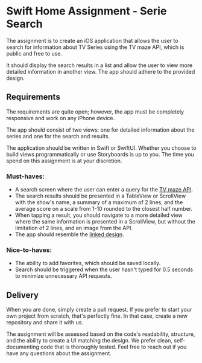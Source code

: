 # Swift Home Assignment - Serie Search

The assignment is to create an iOS application that allows the user to search for information about TV Series using the TV maze API, which is public and free to use.

It should display the search results in a list and allow the user to view more detailed information in another view. The app should adhere to the provided design.

## Requirements
The requirements are quite open; however, the app must be completely responsive and work on any iPhone device.

The app should consist of two views: one for detailed information about the series and one for the search and results.

The application should be written in Swift or SwiftUI. Whether you choose to build views programmatically or use Storyboards is up to you. The time you spend on this assignment is at your discretion.

### Must-haves:
- A search screen where the user can enter a query for the [TV maze API].
- The search results should be presented in a TableView or ScrollView with the show's name, a summary of a maximum of 2 lines, and the average score on a scale from 1-10 rounded to the closest half number.
- When tapping a result, you should navigate to a more detailed view where the same information is presented in a ScrollView, but without the limitation of 2 lines, and an image from the API.
- The app should resemble the [linked design].

### Nice-to-haves:
- The ability to add favorites, which should be saved locally.
- Search should be triggered when the user hasn't typed for 0.5 seconds to minimize unnecessary API requests.

## Delivery
When you are done, simply create a pull request. If you prefer to start your own project from scratch, that's perfectly fine. In that case, create a new repository and share it with us.

The assignment will be assessed based on the code's readability, structure, and the ability to create a UI matching the design. We prefer clean, self-documenting code that is thoroughly tested. Feel free to reach out if you have any questions about the assignment.

[TV maze API]: https://www.tvmaze.com/api
[linked design]: https://www.figma.com/file/j2HHAOdso9rlz9rZrgqKDS/App-test-for-devs---Series-Search-iOS%2FAndroid?type=design&node-id=0%3A1&mode=design&t=9gVyGY6s6u85c1j3-1
